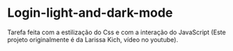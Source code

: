 # Login-light-and-dark-mode
Tarefa feita com a estilização do Css e com a interação do JavaScript (Este projeto originalmente é da Larissa Kich, vídeo no youtube).
